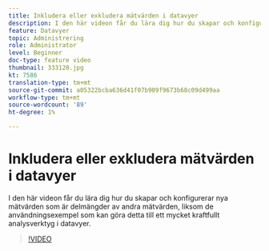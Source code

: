 ```yaml
---
title: Inkludera eller exkludera mätvärden i datavyer
description: I den här videon får du lära dig hur du skapar och konfigurerar nya mätvärden som är delmängder av andra mätvärden, liksom de användningsexempel som kan göra detta till ett mycket kraftfullt analysverktyg i datavyer.
feature: Datavyer
topic: Administrering
role: Administrator
level: Beginner
doc-type: feature video
thumbnail: 333120.jpg
kt: 7586
translation-type: tm+mt
source-git-commit: a05322bcba636d41f07b909f9673b68c09d499aa
workflow-type: tm+mt
source-wordcount: '89'
ht-degree: 1%

---
```



# Inkludera eller exkludera mätvärden i datavyer

I den här videon får du lära dig hur du skapar och konfigurerar nya mätvärden som är delmängder av andra mätvärden, liksom de användningsexempel som kan göra detta till ett mycket kraftfullt analysverktyg i datavyer.

>[!VIDEO](https://video.tv.adobe.com/v/333120/?quality=12&learn=on)
